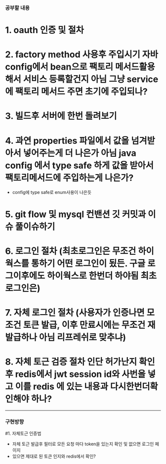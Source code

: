 ### 공부할 내용

# 1. oauth 인증 및 절차
# 2. factory method 사용후 주입시기 자바 config에서 bean으로 팩토리 메서드활용해서 서비스 등록할건지 아님 그냥 service 에 팩토리 메서드 주면 초기에 주입되나?
# 3. 빌드후 서버에 한번 돌려보기
# 4. 과연 properties 파일에서 값을 넘겨받아서 넣어주는게 더 나은가 아님 java config 에서 type safe 하게 값을 받아서 팩토리메서드에 주입하는게 나은가?  
- config에 type safe로 enum사용이 나은듯

# 5. git flow 및 mysql 컨밴션 깃 커밋과 이슈 풀이슈하기
# 6. 로그인 절차 (최초로그인은 무조건 하이웍스를 통하기 어떤 로그인이 됬든. 구글 로그이후에도 하이웍스로 한번더 하야됨 최초로그인은)
# 7. 자체 로그인 절차 (사용자가 인증나면 모조건 토큰 발급, 이후 만료시에는 무조건 재발급하나 아님 리프레쉬로 맞추냐)
# 8. 자체 토근 검증 절차 인단 허가난지 확인후 redis에서 jwt session id와 사번을 넣고 이를 redis 에 있는 내용과 다시한번더확인해야 하나?

---
### 구현방향

#1. 자체토근 인증법
- 자체 토근 발급후 필터로 모든 요청 마다 token을 있는지 확인 및 없으면 로그인 페이지
- 있으면 제대로 된 토큰 인지와 redis에서 확인?
